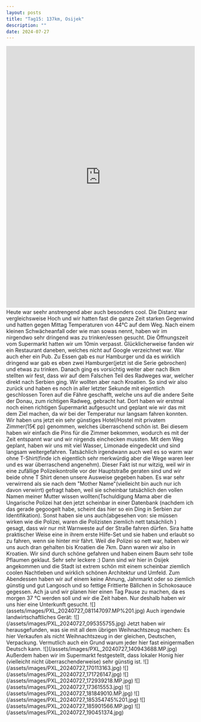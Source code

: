 ```yaml
---
layout: posts
title: "Tag15: 137km, Osijek"
description: ""
date: 2024-07-27
---
```

<iframe src="https://www.komoot.com/de-de/tour/1741780926/embed?share_token=aaOFPr03MBw5KtHIJqBCVfQU1lvUg4gPpGquD9iwE7Qz6jmlKH&profile=1" width="100%" height="700" frameborder="0" scrolling="no"></iframe>
Heute war seehr anstrengend aber auch besonders cool.
Die Distanz war vergleichsweise Hoch und wir hatten fast die ganze Zeit starken Gegenwind und hatten gegen Mittag Temperaturen von 44°C auf dem Weg. Nach einem kleinen Schwächeanfall oder wie man sowas nennt, haben wir im nirgendwo sehr dringend was zu trinken/essen gesucht. Die Öffnungszeit vom Supermarkt hatten wir um 10min verpasst. Glücklicherweise fanden wir ein Restaurant daneben, welches nicht auf Google verzeichnet war. War auch eher ein Pub. Zu Essen gab es nur Hamburger und da es wirklich dringend war gab es eben zwei Hamburger(jetzt ist die Serie gebrochen) und etwas zu trinken. Danach ging es vorsichtig weiter aber nach 8km stellten wir fest, dass wir auf dem Falschen Teil des Radweges war, welcher direkt nach Serbien ging. Wir wollten aber nach Kroatien. So sind wir also zurück und haben es noch in aller letzter Sekunde mit eigentlich geschlossen Toren auf die Fähre geschafft, welche uns auf die andere Seite der Donau, zum richtigen Radweg, gebracht hat. Dort haben wir erstmal noch einen richtigen Supermarkt aufgesucht und geplant wie wir das mit dem Ziel machen, da wir bei der Temperatur nur langsam fahren konnten. Wir haben uns jetzt ein sehr günstiges Hotel/Hostel mit privatem Zimmer(15€ pp) genommen, welches überraschend schön ist. Bei diesem haben wir einfach die Pins für die Zimmer bekommen, wodurch es mit der Zeit entspannt war und wir nirgends einchecken mussten. Mit dem Weg geplant, haben wir uns mit viel Wasser, Limonade eingedeckt und sind langsam weitergefahren. Tatsächlich irgendwann auch weil es so warm war ohne T-Shirt(finde ich eigentlich sehr merkwürdig aber die Wege waren leer und es war überraschend angenehm). Dieser Fakt ist nur witzig, weil wir in eine zufällige Polizeikontrolle vor der Hauptstraße geraten sind und wir beide ohne T Shirt denen unsere Ausweise gegeben haben. Es war sehr verwirrend als sie nach dem "Mother Name"(vielleicht bin auch nur ich davon verwirrt) gefragt haben, weil sie scheinbar tatsächlich den vollen Namen meiner Mutter wissen wollten(Tschuldigung Mama aber die Ungarische Polizei hat den jetzt scheinbar in einer Datenbank (nachdem ich das gerade gegoogelt habe, scheint das hier so ein Ding in Serbien zur Identifikation).
Sonst haben sie uns auch(abgesehen von: sie müssen wirken wie die Polizei, waren die Polizisten ziemlich nett tatsächlich ) gesagt, dass wir nur mit Warnweste auf der Straße fahren dürfen. Sira hatte praktischer Weise eine in ihrem erste Hilfe-Set und sie haben und erlaubt so zu fahren, wenn sie hinter mir fährt. Weil die Polizei so nett war, haben wir uns auch dran gehalten bis Kroatien die 7km. Dann waren wir also in Kroatien. Wir sind durch schöne gefahren und haben einem Baum sehr tolle Pflaumen geklaut. Sehr sehr leckere :)
Dann sind wir hier in Osijek angekommen und die Stadt ist extrem schön mit einem scheinbar ziemlich coolen Nachtleben und wirklich schönen Architektur und Umfeld. Zum Abendessen haben wir auf einem keine Ahnung, Jahrmarkt oder so ziemlich günstig und gut Langosch und so fettige Frittierte Bällchen in Schokosauce gegessen.
Ach ja und wir planen hier einen Tag Pause zu machen, da es morgen 37 °C werden soll und wir die Zeit haben. Nur deshalb haben wir uns hier eine Unterkunft gesucht.
 ![](assets/images/PXL_20240727_081147097.MP%201.jpg)
Auch irgendwie landwirtschaftliches Gerät:
![](/assets/images/PXL_20240727_095355755.jpg)
Jetzt haben wir herausgefunden, was sie mit all dem übrigen Weihnachtszeug machen: Es hier Verkaufen als nicht Weihnachtszeug in der gleichen, Deutschen, Verpackung. Vermutlich auch ein Grund warum jeder hier fast einigermaßen Deutsch kann.
![](/assets/images/PXL_20240727_140943688.MP.jpg)
Außerdem haben wir im Supermarkt festgestellt, dass lokaler Honig hier (vielleicht nicht überraschenderweise) sehr günstig ist.
![](/assets/images/PXL_20240727_170113163.jpg)
![](/assets/images/PXL_20240727_171726147.jpg)
![](/assets/images/PXL_20240727_172939218.MP.jpg)
![](/assets/images/PXL_20240727_173615553.jpg)
![](/assets/images/PXL_20240727_181849010.MP.jpg)
![](/assets/images/PXL_20240727_185354745%201.jpg)
![](/assets/images/PXL_20240727_185901566.MP.jpg)
![](/assets/images/PXL_20240727_190451374.jpg)
